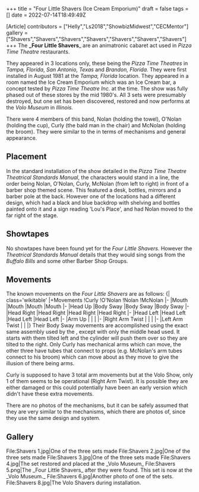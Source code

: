 +++
title = "Four Little Shavers (Ice Cream Emporium)"
draft = false
tags = []
date = 2022-07-14T18:49:49Z

[Article]
contributors = ["Helly","Ls2018","ShowbizMidwest","CECMentor"]
gallery = ["Shavers","Shavers","Shavers","Shavers","Shavers","Shavers","Shavers"]
+++
The **_Four Little Shavers**_ are an animatronic cabaret act used in _Pizza Time Theatre_ restaurants.

They appeared in 3 locations only, these being the _Pizza Time Theatres_ in _Tampa, Florida_, _San Antonio, Texas_ and _Brandon, Florida_. They were first installed in August 1981 at the _Tampa, Florida_ location. They appeared in a room named the Ice Cream Emporium which was an Ice Cream bar, a concept tested by _Pizza Time Theatre Inc._ at the time. The show was fully phased out of these stores by the mid 1980's. All 3 sets were presumably destroyed, but one set has been discovered, restored and now performs at the _Volo Museum_ in _Illinois._

There were 4 members of this band, Nolan (holding the towel), O'Nolan (holding the cup), Curly (the bald man in the chair) and McNolan (holding the broom). They were similar to the  in terms of mechanisms and general appearance.

## Placement ##
In the standard installation of the show detailed in the _Pizza Time Theatre Theatrical Standards Manual_, the characters would stand in a line, the order being Nolan, O'Nolan, Curly, McNolan (from left to right) in front of a barber shop themed scene. This featured a desk, bottles, mirrors and a barber pole at the back. However one of the locations had a different design, which had a black and blue backdrop with shelving and bottles painted onto it and a sign reading 'Lou's Place', and had Nolan moved to the far right of the stage.







## Showtapes ##
No showtapes have been found yet for the _Four Little Shavers._ However the _Theatrical Standards Manual_ details that they would sing songs from the _Buffalo Bills_ and some other Barber Shop Groups.

## Movements ##
The known movements on the _Four Little Shavers_ are as follows:
{| class='wikitable'
|+Movements
!Curly
!O'Nolan
!Nolan
!McNolan
|-
|Mouth
|Mouth
|Mouth
|Mouth
|-
|Head Up
|Body Sway
|Body Sway
|Body Sway
|-
|Head Right
|Head Right
|Head Right
|Head Right
|-
|Head Left
|Head Left
|Head Left
|Head Left
|-
|Arm Up
|
|
|
|-
|Right Arm Twist
|
|
|
|-
|Left Arm Twist
|
|
|}
Their Body Sway movements are accomplished using the exact same assembly used by the , except with only the middle head used. It starts with them tilted left and the cylinder will push them over so they are tilted to the right. Only Curly has mechanical arms which can move, the other three have tubes that connect to props (e.g. McNolan's arm tubes connect to his broom) which can move about as they move to give the illusion of there being arms.

Curly is supposed to have 3 total arm movements but at the Volo Show, only 1 of them seems to be operational (Right Arm Twist). It is possible they are either damaged or this could potentially have been an early version which didn't have these extra movements.

There are no photos of the mechanisms, but it can be safely assumed that they are very similar to the  mechanisms, which there are photos of, since they use the same design and system.

## Gallery ##
<gallery>
File:Shavers 1.jpg|One of the three sets made
File:Shavers 2.jpg|One of the three sets made
File:Shavers 3.jpg|One of the three sets made
File:Shavers 4.jpg|The set restored and placed at the _Volo Museum_
File:Shavers 5.png|The _Four Little Shavers_ after they were found. This set is now at the _Volo Museum._
File:Shavers 6.jpg|Another photo of one of the sets.
File:Shavers 8.jpg|The Volo Shavers during installation.
</gallery>